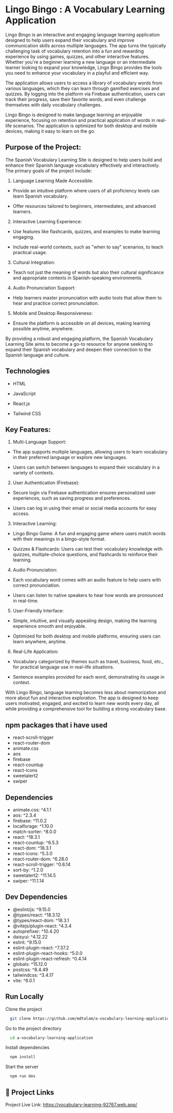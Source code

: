 
# Lingo Bingo : A Vocabulary Learning Application

Lingo Bingo is an interactive and engaging language learning application designed to help users expand their vocabulary and improve communication skills across multiple languages. The app turns the typically challenging task of vocabulary retention into a fun and rewarding experience by using games, quizzes, and other interactive features. Whether you're a beginner learning a new language or an intermediate learner looking to expand your knowledge, Lingo Bingo provides the tools you need to enhance your vocabulary in a playful and efficient way.

The application allows users to access a library of vocabulary words from various languages, which they can learn through gamified exercises and quizzes. By logging into the platform via Firebase authentication, users can track their progress, save their favorite words, and even challenge themselves with daily vocabulary challenges.

Lingo Bingo is designed to make language learning an enjoyable experience, focusing on retention and practical application of words in real-life scenarios. The application is optimized for both desktop and mobile devices, making it easy to learn on the go.



## Purpose of the Project:

The Spanish Vocabulary Learning Site is designed to help users build and enhance their Spanish language vocabulary effectively and interactively. The primary goals of the project include:

1. Language Learning Made Accessible:
* Provide an intuitive platform where users of all proficiency levels can learn Spanish   vocabulary.

* Offer resources tailored to beginners, intermediates, and advanced learners.

2. Interactive Learning Experience:
* Use features like flashcards, quizzes, and examples to make learning engaging.

* Include real-world contexts, such as "when to say" scenarios, to teach practical usage.

3. Cultural Integration:
* Teach not just the meaning of words but also their cultural significance and appropriate contexts in Spanish-speaking environments.

4. Audio Pronunciation Support:
* Help learners master pronunciation with audio tools that allow them to hear and practice correct pronunciation.

5. Mobile and Desktop Responsiveness:
* Ensure the platform is accessible on all devices, making learning possible anytime, anywhere.

By providing a robust and engaging platform, the Spanish Vocabulary Learning Site aims to become a go-to resource for anyone seeking to expand their Spanish vocabulary and deepen their connection to the Spanish language and culture.

## Technologies

* HTML

* JavaScript

* React.js

* Tailwind CSS
## Key Features:

1. Multi-Language Support:
* The app supports multiple languages, allowing users to learn vocabulary in their preferred language or explore new languages.

* Users can switch between languages to expand their vocabulary in a variety of contexts.

2. User Authentication (Firebase):
* Secure login via Firebase authentication ensures personalized user experiences, such as saving progress and preferences.

* Users can log in using their email or social media accounts for easy access.

3. Interactive Learning:
* Lingo Bingo Game: A fun and engaging game where users match words with their meanings in a bingo-style format.

* Quizzes & Flashcards: Users can test their vocabulary knowledge with quizzes, multiple-choice questions, and flashcards to reinforce their learning.

4. Audio Pronunciation:
* Each vocabulary word comes with an audio feature to help users with correct pronunciation.

* Users can listen to native speakers to hear how words are pronounced in real-time.

5. User-Friendly Interface:
* Simple, intuitive, and visually appealing design, making the learning experience smooth and enjoyable.

* Optimized for both desktop and mobile platforms, ensuring users can learn anywhere, anytime.

6. Real-Life Application:
* Vocabulary categorized by themes such as travel, business, food, etc., for practical language use in real-life situations.

* Sentence examples provided for each word, demonstrating its usage in context.

With Lingo Bingo, language learning becomes less about memorization and more about fun and interactive exploration. The app is designed to keep users motivated, engaged, and excited to learn new words every day, all while providing a comprehensive tool for building a strong vocabulary base.
## npm packages that i have used

* react-scroll-trigger
* react-router-dom
* animate.css
* aos
* firebase
* react-countup
* react-icons
* sweetalert2
* swiper

## Dependencies

* animate.css: ^4.1.1
* aos: ^2.3.4
* firebase: ^11.0.2
* localforage: ^1.10.0
* match-sorter: ^8.0.0
* react: ^18.3.1
* react-countup: ^6.5.3
* react-dom: ^18.3.1
* react-icons: ^5.3.0
* react-router-dom: ^6.28.0
* react-scroll-trigger: ^0.6.14
* sort-by: ^1.2.0
* sweetalert2: ^11.14.5
* swiper: ^11.1.14

## Dev Dependencies

* @eslint/js: ^9.15.0
* @types/react: ^18.3.12
* @types/react-dom: ^18.3.1
* @vitejs/plugin-react: ^4.3.4
* autoprefixer: ^10.4.20
* daisyui: ^4.12.22
* eslint: ^9.15.0
* eslint-plugin-react: ^7.37.2
* eslint-plugin-react-hooks: ^5.0.0
* eslint-plugin-react-refresh: ^0.4.14
* globals: ^15.12.0
* postcss: ^8.4.49
* tailwindcss: ^3.4.17
* vite: ^6.0.1

## Run Locally

Clone the project

```bash
  git clone https://github.com/mdtalam/a-vocabulary-learning-application
```

Go to the project directory

```bash
  cd a-vocabulary-learning-application
```

Install dependencies

```bash
  npm install
```

Start the server

```bash
  npm run dev
```

## 🔗 Project Links
Project Live Link: https://vocabulary-learning-92767.web.app/



